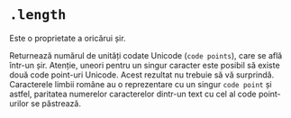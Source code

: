 # `.length`

Este o proprietate a oricărui șir.

Returnează numărul de unități codate Unicode (`code points`), care se află într-un șir. Atenție, uneori pentru un singur caracter este posibil să existe două code point-uri Unicode. Acest rezultat nu trebuie să vă surprindă. Caracterele limbii române au o reprezentare cu un singur `code point` și astfel, paritatea numerelor caracterelor dintr-un text cu cel al code point-urilor se păstrează.
